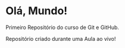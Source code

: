 # Olá, Mundo!
 Primeiro Repositório do curso de Git e GitHub.

 Repositório criado durante uma Aula ao vivo!
